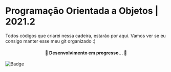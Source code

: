 # Programação Orientada a Objetos | 2021.2
Todos códigos que criarei nessa cadeira, estarão por aqui. Vamos ver se eu consigo manter esse meu git organizado :)

<h4 align="center"> 
	🚧  Desenvolvimento em progresso...  🚧
</h4>

![Badge](https://img.shields.io/static/v1?label=YURILIMA&message=ESTUDANTE&color=1E90FF&style=for-the-badge&logo=ghost)
